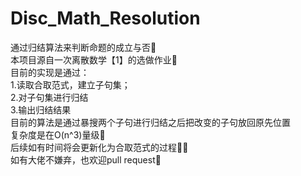 # Disc_Math_Resolution
通过归结算法来判断命题的成立与否🤩  
本项目源自一次离散数学【1】的选做作业📝  
目前的实现是通过：  
1.读取合取范式，建立子句集；  
2.对子句集进行归结  
3.输出归结结果  
目前的算法是通过暴搜两个子句进行归结之后把改变的子句放回原先位置  
复杂度是在O(n^3)量级🤯  
后续如有时间将会更新化为合取范式的过程😶‍🌫️    
如有大佬不嫌弃，也欢迎pull request👏  

  
